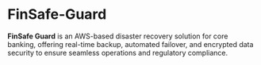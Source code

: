 # FinSafe-Guard
**FinSafe Guard** is an AWS-based disaster recovery solution for core banking, offering real-time backup, automated failover, and encrypted data security to ensure seamless operations and regulatory compliance.
